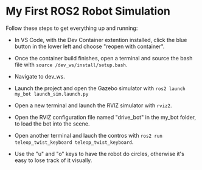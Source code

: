 # My First ROS2 Robot Simulation

Follow these steps to get everything up and running:

- In VS Code, with the Dev Container extention installed, click the blue button in the lower left and choose "reopen with container". 

- Once the container build finishes, open a terminal and source the bash file with `source /dev_ws/install/setup.bash`.

- Navigate to dev_ws. 

- Launch the project and open the Gazebo simulator with `ros2 launch my_bot launch_sim.launch.py`

- Open a new terminal and launch the RVIZ simulator with `rviz2`.

- Open the RVIZ configuration file named "drive_bot" in the my_bot folder, to load the bot into the scene.

- Open another terminal and lauch the contros with `ros2 run teleop_twist_keyboard teleop_twist_keyboard`.

- Use the "u" and "o" keys to have the robot do circles, otherwise it's easy to lose track of it visually.